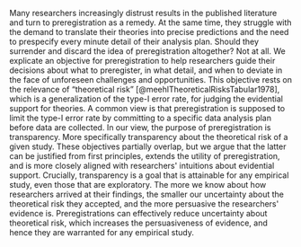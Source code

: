 Many researchers increasingly distrust results in the published literature and turn to preregistration as a remedy.
At the same time, they struggle with the demand to translate their theories into precise predictions and the need to prespecify every minute detail of their analysis plan.
Should they surrender and discard the idea of preregistration altogether?
Not at all.
We explicate an objective for preregistration to help researchers guide their decisions about what to preregister, in what detail, and when to deviate in the face of unforeseen challenges and opportunities.
This objective rests on the relevance of “theoretical risk” [@meehlTheoreticalRisksTabular1978], which is a generalization of the type-I error rate, for judging the evidential support for theories.
A common view is that preregistration is supposed to limit the type-I error rate by committing to a specific data analysis plan before data are collected.
In our view, the purpose of preregistration is transparency.
More specifically transparency about the theoretical risk of a given study.
These objectives partially overlap, but we argue that the latter can be justified from first principles, extends the utility of preregistration, and is more closely aligned with researchers' intuitions about evidential support.
Crucially, transparency is a goal that is attainable for any empirical study, even those that are exploratory.
The more we know about how researchers arrived at their findings, the smaller our uncertainty about the theoretical risk they accepted, and the more persuasive the researchers' evidence is.
Preregistrations can effectively reduce uncertainty about theoretical risk, which increases the persuasiveness of evidence, and hence they are warranted for any empirical study.
